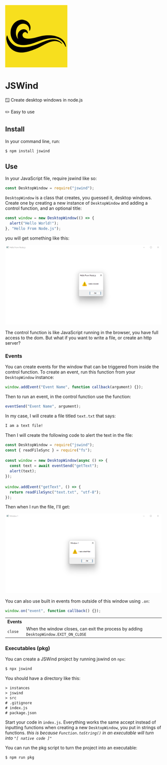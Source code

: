 <img src="assets/jswind.png" width="200"/>

# JSWind

🪟 Create desktop windows in node.js

✏️ Easy to use

## Install

In your command line, run:

```bash
$ npm install jswind
```

## Use

In your JavaScript file, require jswind like so:

```js
const DesktopWindow = require("jswind");
```

`DesktopWindow` is a class that creates, you guessed it, desktop windows. Create one by creating a new instance of `DesktopWindow` and adding a control function, and an optional title:

```js
const window = new DesktopWindow(() => {
  alert("Hello World!");
}, "Hello From Node.js");
```

you will get something like this:

<img src="assets/example1.png" />

The control function is like JavaScript running in the browser, you have full access to the dom. But what if you want to write a file, or create an http server?

### Events

You can create events for the window that can be triggered from inside the control function. To create an event, run this function from your `DesktopWindow` instance:

```js
window.addEvent("Event Name", function callback(argument) {});
```

Then to run an event, in the control function use the function:

```js
eventSend("Event Name", argument);
```

In my case, I will create a file titled `text.txt` that says:

```txt
I am a text file!
```

Then I will create the following code to alert the text in the file:

```js
const DesktopWindow = require("jswind");
const { readFileSync } = require("fs");

const window = new DesktopWindow(async () => {
  const text = await eventSend("getText");
  alert(text);
});

window.addEvent("getText", () => {
  return readFileSync("text.txt", "utf-8");
});
```

Then when I run the file, I'll get:

<img src="assets/example2.png" />

You can also use built in events from outside of this window using `.on`:

```js
window.on("event", function callback() {});
```

<table>
  <tr>
    <th>Events</th>
  </tr>
  <tr>
    <td><code>close</code></td>
    <td>When the window closes, can exit the process by adding <code>DesktopWindow.EXIT_ON_CLOSE</code></td>
  </tr>
</table>

### Executables (pkg)

You can create a JSWind project by running jswind on `npx`:

```bash
$ npx jswind
```

You should have a directory like this:

```
> instances
> jswind
> src
# .gitignore
# index.js
# package.json
```

Start your code in `index.js`. Everything works the same accept instead of inputting functions when creating a new `DesktopWindow`, you put in strings of functions. _this is because `Function.toString()` in an executable will turn into `"[ native code ]"`_

You can run the pkg script to turn the project into an executable:

```bash
$ npm run pkg
```
